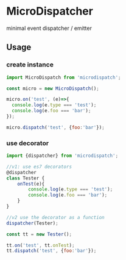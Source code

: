 # MicroDispatcher
minimal event dispatcher / emitter


## Usage

### create instance
```js
import MicroDispatch from 'microdispatch';

const micro = new MicroDispatch();

micro.on('test', (e)=>{
  console.log(e.type === 'test');
  console.log(e.foo === 'bar');
});

micro.dispatch('test', {foo:'bar'});

```

### use decorator
```js
import {dispatcher} from 'microdispatch';

//v1: use es7 decorators
@dispatcher
class Tester {
	onTest(e){
		console.log(e.type === 'test');
		console.log(e.foo === 'bar');
	}
}

//v2 use the decorator as a function
dispatcher(Tester);

const tt = new Tester();

tt.on('test', tt.onTest);
tt.dispatch('test', {foo:'bar'});
```
